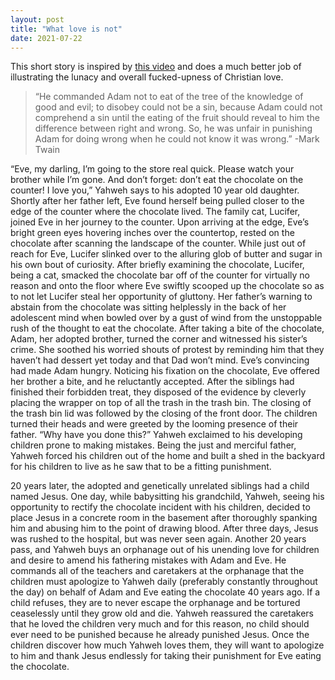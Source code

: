 ```yaml
---
layout: post
title: "What love is not"
date: 2021-07-22
---
```


This short story is inspired by [this video](https://www.youtube.com/watch?v=SGkgmU9vG_o&list=LL&index=8) and does a much better job
of illustrating the lunacy and overall fucked-upness of Christian love.

> “He commanded Adam not to eat of the tree of the knowledge of good and evil; to disobey could not be a sin, because Adam could not comprehend a sin until the eating of the fruit should reveal to him the difference between right and wrong. So, he was unfair in punishing Adam for doing 
wrong when he could not know it was wrong.” -Mark Twain

“Eve, my darling, I’m going to the store real quick. Please watch your brother while I’m gone. And don’t forget: 
don’t eat the chocolate on the counter! I love you,” Yahweh says to his adopted 10 year old daughter. Shortly after her father left, 
Eve found herself being pulled closer to the edge of the counter where the chocolate lived. The family cat, Lucifer, joined Eve in her 
journey to the counter. Upon arriving at the edge, Eve’s bright green eyes hovering inches over the countertop, rested on the chocolate 
after scanning the landscape of the counter. While just out of reach for Eve, Lucifer slinked over to the alluring glob of butter and 
sugar in his own bout of curiosity. After briefly examining the chocolate, Lucifer, being a cat, smacked the chocolate bar off of the 
counter for virtually no reason and onto the floor where Eve swiftly scooped up the chocolate so as to not let Lucifer steal her opportunity
of gluttony. Her father’s warning to abstain from the chocolate was sitting helplessly in the back of her adolescent mind when bowled 
over by a gust of wind from the unstoppable rush of the thought to eat the chocolate. After taking a bite of the chocolate, Adam, 
her adopted brother, turned the corner and witnessed his sister’s crime. She soothed his worried shouts of protest by reminding him 
that they haven’t had dessert yet today and that Dad won’t mind. Eve’s convincing had made Adam hungry. Noticing his fixation on the 
chocolate, Eve offered her brother a bite, and he reluctantly accepted. After the siblings had finished their forbidden treat, 
they disposed of the evidence by cleverly placing the wrapper on top of all the trash in the trash bin. The closing of the trash bin 
lid was followed by the closing of the front door. The children turned their heads and were greeted by the looming presence of their 
father. “Why have you done this?” Yahweh exclaimed to his developing children prone to making mistakes. Being the just and merciful father, 
Yahweh forced his children out of the home and built a shed in the backyard for his children to live as he saw that to be a fitting punishment. 

20 years later, the adopted and genetically unrelated siblings had a child named Jesus. One day, while babysitting his grandchild, 
Yahweh, seeing his opportunity to rectify the chocolate incident with his children, decided to place Jesus in a concrete room in the 
basement after thoroughly spanking him and abusing him to the point of drawing blood. After three days, Jesus was rushed to the hospital, 
but was never seen again. Another 20 years pass, and Yahweh buys an orphanage out of his unending love for children and desire to amend 
his fathering mistakes with Adam and Eve. He commands all of the teachers and caretakers at the orphanage that the children must apologize 
to Yahweh daily (preferably constantly throughout the day) on behalf of Adam and Eve eating the chocolate 40 years ago. If a child refuses,
they are to never escape the orphanage and be tortured ceaselessly until they grow old and die. Yahweh reassured the caretakers that he 
loved the children very much and for this reason, no child should ever need to be punished because he already punished Jesus. Once the children discover how much Yahweh loves them, they will want to apologize to him and thank Jesus endlessly for taking their punishment for Eve eating the 
chocolate.
